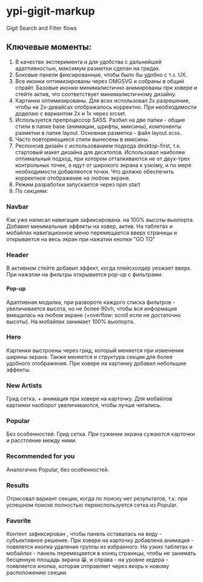 # ypi-gigit-markup

Gigit Search and Filter flows

## Ключевые моменты:

1. В качестве эксперимента и для удобства с дальнейшей адаптивностью, максимум разметки сделан на гридах.
2. Боковые панели фиксированные, чтобы было бы удобно с т.з. UX.
3. Все иконки оптимизированы через OMGSVG и собраны в общий спрайт. Базовые иконки минималистично анимированы при ховере и стейте актив, что соответствует минималистичному дизайну.
4. Картинки оптимизированы. Для всех использовал 2х разрешение, чтобы на 2х-девайсах отображалось корректно. При необходимости доделаю с вариантом 2x и 1x через srcset.
5. Используется препроцессор SASS. Разбил на две папки - общие стили в папке base (анимации, шрифты, миксины), компоненты разметки в папке layout. Основная разметка - файл layout.scss.
6. Часто повторяющиеся стили вынесены в миксины.
7. Респонсив дизайн с использованием подхода desktop-first, т.к. стартовый макет дизайна для десктопов. Использовал наиболее оптимальный подход, при котором отталкиваются не от двух-трех контрольных точек, а идут от широкого экрана к узкому, и по мере необходимости добавляются точки. Что должно обеспечить корректное отображение на любом экране.
8. Режим разработки запускается через npm start
9. По секциям:

### Navbar

Как уже написал навигация зафиксирована. на 100% высоты вьюпорта. Добавил минимальные эффекты на ховер, актив.
На таблетах и мобайлах навигационное меню перемещается вверх страницы и открывается на весь экран при нажатии кнопки "GO TO"

### Header

В активном стейте добавил эффект, когда плейсхолдер уезжает вверх. При нажатии на фильтры открывается pop-up с фильтрами.

#### Pop-up

Адаптивная модалка, при развороте каждого списка фильтров - увеличивается высота, но не более 90vh, чтобы вся информация вмещалась на любом экране (+overflow: scroll если не достаточно высоты). На мобайлах занимает 100% вьюпорта.

### Hero

Картинки выстроены через грид, который меняется при изменении ширины экрана. Также меняется и структура секции для более удобного отображения. При ховере на картинку добавил небольшие эффекты.

### New Artists

Грид сетка. + анимация при ховере на карточку. Для мобайлов картинки наоборот увеличиваются, чтобы лучше читались.

### Popular

Без особенностей. Грид сетка. При сужении экрана сужаются карточки и расстояние между ними.

### Recommended for you

Аналогично Popular, без особенностей.

### Results

Отрисовал вариант секции, когда по поиску нет результатов, т.к. при успешном поиске полностью переиспользуется сетка из Popular.

### Favorite

Контент зафиксирован , чтобы панель оставалась на виду - субъективное решение.
При ховере на карточку добавлена анимация - повялется кнопка удаления группы из избранного.
На узких таблетах и мобайлах - панель перемещается в конец страницы, чтобы не занимать бесценную площадь экрана 😀, и справа - на уровне хедера - появляется кнопка, которая отправляет через якорь к новому расположению секции.
